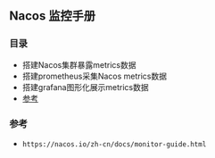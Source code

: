 ## Nacos 监控手册

### 目录
* 搭建Nacos集群暴露metrics数据
* 搭建prometheus采集Nacos metrics数据
* 搭建grafana图形化展示metrics数据
* [参考](#参考)

### 参考
* `https://nacos.io/zh-cn/docs/monitor-guide.html`